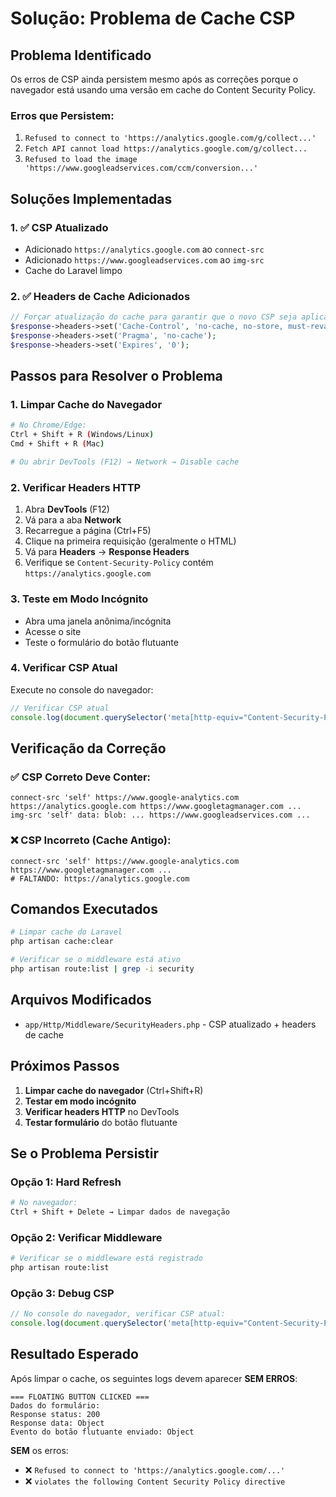 # Solução: Problema de Cache CSP

## Problema Identificado

Os erros de CSP ainda persistem mesmo após as correções porque o navegador está usando uma versão em cache do Content Security Policy.

### Erros que Persistem:
1. `Refused to connect to 'https://analytics.google.com/g/collect...'`
2. `Fetch API cannot load https://analytics.google.com/g/collect...`
3. `Refused to load the image 'https://www.googleadservices.com/ccm/conversion...'`

## Soluções Implementadas

### 1. ✅ CSP Atualizado
- Adicionado `https://analytics.google.com` ao `connect-src`
- Adicionado `https://www.googleadservices.com` ao `img-src`
- Cache do Laravel limpo

### 2. ✅ Headers de Cache Adicionados
```php
// Forçar atualização do cache para garantir que o novo CSP seja aplicado
$response->headers->set('Cache-Control', 'no-cache, no-store, must-revalidate');
$response->headers->set('Pragma', 'no-cache');
$response->headers->set('Expires', '0');
```

## Passos para Resolver o Problema

### 1. **Limpar Cache do Navegador**
```bash
# No Chrome/Edge:
Ctrl + Shift + R (Windows/Linux)
Cmd + Shift + R (Mac)

# Ou abrir DevTools (F12) → Network → Disable cache
```

### 2. **Verificar Headers HTTP**
1. Abra **DevTools** (F12)
2. Vá para a aba **Network**
3. Recarregue a página (Ctrl+F5)
4. Clique na primeira requisição (geralmente o HTML)
5. Vá para **Headers** → **Response Headers**
6. Verifique se `Content-Security-Policy` contém `https://analytics.google.com`

### 3. **Teste em Modo Incógnito**
- Abra uma janela anônima/incógnita
- Acesse o site
- Teste o formulário do botão flutuante

### 4. **Verificar CSP Atual**
Execute no console do navegador:
```javascript
// Verificar CSP atual
console.log(document.querySelector('meta[http-equiv="Content-Security-Policy"]'));
```

## Verificação da Correção

### ✅ **CSP Correto Deve Conter:**
```
connect-src 'self' https://www.google-analytics.com https://analytics.google.com https://www.googletagmanager.com ...
img-src 'self' data: blob: ... https://www.googleadservices.com ...
```

### ❌ **CSP Incorreto (Cache Antigo):**
```
connect-src 'self' https://www.google-analytics.com https://www.googletagmanager.com ...
# FALTANDO: https://analytics.google.com
```

## Comandos Executados

```bash
# Limpar cache do Laravel
php artisan cache:clear

# Verificar se o middleware está ativo
php artisan route:list | grep -i security
```

## Arquivos Modificados

- `app/Http/Middleware/SecurityHeaders.php` - CSP atualizado + headers de cache

## Próximos Passos

1. **Limpar cache do navegador** (Ctrl+Shift+R)
2. **Testar em modo incógnito**
3. **Verificar headers HTTP** no DevTools
4. **Testar formulário** do botão flutuante

## Se o Problema Persistir

### Opção 1: Hard Refresh
```bash
# No navegador:
Ctrl + Shift + Delete → Limpar dados de navegação
```

### Opção 2: Verificar Middleware
```bash
# Verificar se o middleware está registrado
php artisan route:list
```

### Opção 3: Debug CSP
```javascript
// No console do navegador, verificar CSP atual:
console.log(document.querySelector('meta[http-equiv="Content-Security-Policy"]')?.content);
```

## Resultado Esperado

Após limpar o cache, os seguintes logs devem aparecer **SEM ERROS**:

```
=== FLOATING BUTTON CLICKED ===
Dados do formulário:
Response status: 200
Response data: Object
Evento do botão flutuante enviado: Object
```

**SEM** os erros:
- ❌ `Refused to connect to 'https://analytics.google.com/...'`
- ❌ `violates the following Content Security Policy directive`
